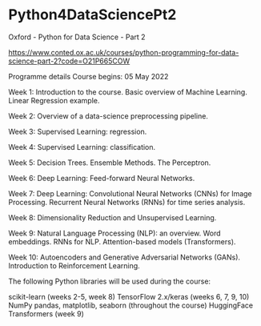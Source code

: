 # Python4DataSciencePt2
Oxford - Python for Data Science - Part 2

https://www.conted.ox.ac.uk/courses/python-programming-for-data-science-part-2?code=O21P665COW

Programme details
Course begins: 05 May 2022

Week 1: Introduction to the course. Basic overview of Machine Learning. Linear Regression example.

Week 2: Overview of a data-science preprocessing pipeline.

Week 3: Supervised Learning: regression.

Week 4: Supervised Learning: classification.

Week 5: Decision Trees. Ensemble Methods. The Perceptron.

Week 6: Deep Learning: Feed-forward Neural Networks.

Week 7: Deep Learning: Convolutional Neural Networks (CNNs) for Image Processing. Recurrent Neural Networks (RNNs) for time series analysis.

Week 8: Dimensionality Reduction and Unsupervised Learning.

Week 9: Natural Language Processing (NLP): an overview. Word embeddings. RNNs for NLP.  Attention-based models  (Transformers).

Week 10: Autoencoders and Generative Adversarial Networks (GANs). Introduction to Reinforcement Learning.

The following Python libraries will be used during the course:

scikit-learn (weeks 2-5, week 8)
TensorFlow 2.x/keras (weeks 6, 7, 9, 10)
NumPy pandas, matplotlib, seaborn (throughout the course)
HuggingFace Transformers (week 9)
